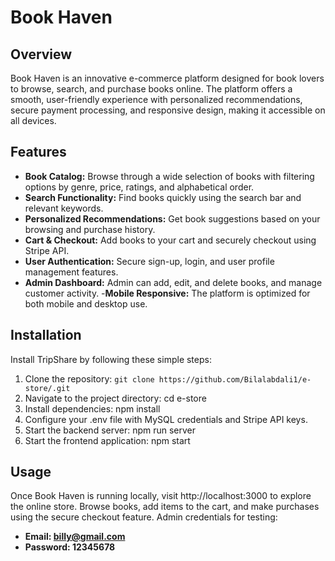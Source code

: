 # Book Haven


## Overview
Book Haven is an innovative e-commerce platform designed for book lovers to browse, search, and purchase books online. The platform offers a smooth, user-friendly experience with personalized recommendations, secure payment processing, and responsive design, making it accessible on all devices.



## Features
- **Book Catalog:** Browse through a wide selection of books with filtering options by genre, price, ratings, and alphabetical order.
- **Search Functionality:** Find books quickly using the search bar and relevant keywords.
- **Personalized Recommendations:** Get book suggestions based on your browsing and purchase history.
- **Cart & Checkout:** Add books to your cart and securely checkout using Stripe API.
- **User Authentication:** Secure sign-up, login, and user profile management features.
- **Admin Dashboard:** Admin can add, edit, and delete books, and manage customer activity.
-**Mobile Responsive:** The platform is optimized for both mobile and desktop use.
## Installation
Install TripShare by following these simple steps:
1. Clone the repository: `git clone https://github.com/Bilalabdali1/e-store/.git`
2. Navigate to the project directory: cd e-store
3. Install dependencies: npm install
4. Configure your .env file with MySQL credentials and Stripe API keys.
5. Start the backend server: npm run server
6. Start the frontend application: npm start

## Usage
Once Book Haven is running locally, visit http://localhost:3000 to explore the online store. Browse books, add items to the cart, and make purchases using the secure checkout feature.
Admin credentials for testing:
- **Email: billy@gmail.com**
- **Password: 12345678**


